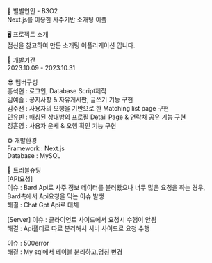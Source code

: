 💛 별별연인 - B3O2 <br>
Next.js를 이용한 사주기반 소개팅 어플

🖥 프로젝트 소개<br>
점신을 참고하여 만든 소개팅 어플리케이션 입니다.

📆 개발기간<br>
2023.10.09 - 2023.10.31

😎 멤버구성<br>
홍석현 : 로그인, Database Script제작<br>
김예솔 : 공지사항 & 자유게시판, 글쓰기 기능 구현<br>
김주선 : 사용자의 오행을 기반으로 한 Matching list page 구현<br>
민유빈 : 매칭된 상대방의 프로필 Detail Page & 연락처 공유 기능 구현<br>
정훈영 : 사용자 운세 & 오행 확인 기능 구현

⚙ 개발환경<br>
Framework : Next.js<br>
Database : MySQL

🚨 트러블슈팅<br>
[API요청]<br>
이슈 : Bard Api로 사주 정보 데이터를 불러왔으나 너무 많은 요청을 하는 경우,<br>
Bard측에서 Api요청을 막는 이슈 발생<br>
해결 : Chat Gpt Api로 대체

[Server]
이슈 : 클라이언트 사이드에서 요청시 수행이 안됨<br>
해결 : Api폴더로 따로 분리해서 서버 사이드로 요청 수행

이슈 : 500error<br>
해결 : My sql에서 테이블 분리하고,명칭 변경

